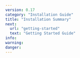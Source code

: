 ```yaml
---
version: 0.17
category: "Installation Guide"
title: "Installation Summary"
next:
  url: "getting-started"
  text: "Getting Started Guide"
info:
warning:
danger:
---
```

